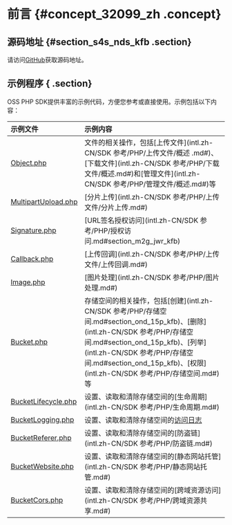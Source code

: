 # 前言 {#concept_32099_zh .concept}

## 源码地址 {#section_s4s_nds_kfb .section}

请访问[GitHub](https://github.com/aliyun/aliyun-oss-php-sdk)获取源码地址。

## 示例程序 { .section}

OSS PHP SDK提供丰富的示例代码，方便您参考或直接使用。示例包括以下内容：

|示例文件|示例内容|
|:---|:---|
| [Object.php](https://github.com/aliyun/aliyun-oss-php-sdk/blob/master/samples/Object.php) |文件的相关操作，包括[上传文件](intl.zh-CN/SDK 参考/PHP/上传文件/概述 .md#)、[下载文件](intl.zh-CN/SDK 参考/PHP/下载文件/概述.md#)和[管理文件](intl.zh-CN/SDK 参考/PHP/管理文件/概述.md#)等|
| [MultipartUpload.php](https://github.com/aliyun/aliyun-oss-php-sdk/blob/master/samples/MultipartUpload.php) |[分片上传](intl.zh-CN/SDK 参考/PHP/上传文件/分片上传.md#) |
| [Signature.php](https://github.com/aliyun/aliyun-oss-php-sdk/blob/master/samples/Signature.php) |[URL签名授权访问](intl.zh-CN/SDK 参考/PHP/授权访问.md#section_m2g_jwr_kfb) |
| [Callback.php](https://github.com/aliyun/aliyun-oss-php-sdk/blob/master/samples/Callback.php) |[上传回调](intl.zh-CN/SDK 参考/PHP/上传文件/上传回调.md#) |
| [Image.php](https://github.com/aliyun/aliyun-oss-php-sdk/blob/master/samples/Image.php) |[图片处理](intl.zh-CN/SDK 参考/PHP/图片处理.md#) |
| [Bucket.php](https://github.com/aliyun/aliyun-oss-php-sdk/blob/master/samples/Bucket.php) |存储空间的相关操作，包括[创建](intl.zh-CN/SDK 参考/PHP/存储空间.md#section_ond_15p_kfb)、[删除](intl.zh-CN/SDK 参考/PHP/存储空间.md#section_ond_15p_kfb)、[列举](intl.zh-CN/SDK 参考/PHP/存储空间.md#section_ond_15p_kfb)、[权限](intl.zh-CN/SDK 参考/PHP/存储空间.md#)等|
| [BucketLifecycle.php](https://github.com/aliyun/aliyun-oss-php-sdk/blob/master/samples/BucketLifecycle.php) |设置、读取和清除存储空间的[生命周期](intl.zh-CN/SDK 参考/PHP/生命周期.md#) |
| [BucketLogging.php](https://github.com/aliyun/aliyun-oss-php-sdk/blob/master/samples/BucketLogging.php) |设置、读取和清除存储空间的[访问日志](../../../../intl.zh-CN/开发指南/日志管理/设置访问日志记录.md#) |
| [BucketReferer.php](https://github.com/aliyun/aliyun-oss-php-sdk/blob/master/samples/BucketReferer.php) |设置、读取和清除存储空间的[防盗链](intl.zh-CN/SDK 参考/PHP/防盗链.md#) |
| [BucketWebsite.php](https://github.com/aliyun/aliyun-oss-php-sdk/blob/master/samples/BucketWebsite.php) |设置、读取和清除存储空间的[静态网站托管](intl.zh-CN/SDK 参考/PHP/静态网站托管.md#) |
| [BucketCors.php](https://github.com/aliyun/aliyun-oss-php-sdk/blob/master/samples/BucketCors.php) |设置、读取和清除存储空间的[跨域资源访问](intl.zh-CN/SDK 参考/PHP/跨域资源共享.md#) |

